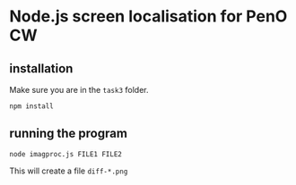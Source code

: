 # Node.js screen localisation for PenO CW

## installation

Make sure you are in the `task3` folder.

`npm install`

## running the program

`node imagproc.js FILE1 FILE2`

This will create a file `diff-*.png`
